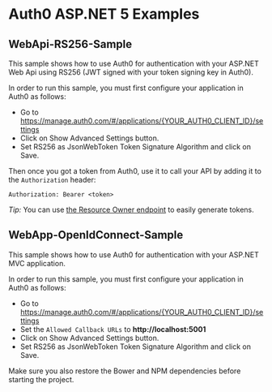 # Auth0 ASP.NET 5 Examples

## WebApi-RS256-Sample

This sample shows how to use Auth0 for authentication with your ASP.NET Web Api using RS256 (JWT signed with your token signing key in Auth0).

In order to run this sample, you must first configure your application in Auth0 as follows:

- Go to https://manage.auth0.com/#/applications/{YOUR_AUTH0_CLIENT_ID}/settings
- Click on Show Advanced Settings button.
- Set RS256 as JsonWebToken Token Signature Algorithm and click on Save.

Then once you got a token from Auth0, use it to call your API by adding it to the `Authorization` header:

```
Authorization: Bearer <token>
```

*Tip:* You can use [the Resource Owner endpoint](https://auth0.com/docs/auth-api#!#post--oauth-ro) to easily generate tokens.

## WebApp-OpenIdConnect-Sample

This sample shows how to use Auth0 for authentication with your ASP.NET MVC application.

In order to run this sample, you must first configure your application in Auth0 as follows:

- Go to https://manage.auth0.com/#/applications/{YOUR_AUTH0_CLIENT_ID}/settings
- Set the `Allowed Callback URLs` to **http://localhost:5001**
- Click on Show Advanced Settings button.
- Set RS256 as JsonWebToken Token Signature Algorithm and click on Save.

Make sure you also restore the Bower and NPM dependencies before starting the project.
